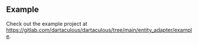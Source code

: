 ## Example

Check out the example project at https://gitlab.com/dartaculous/dartaculous/tree/main/entity_adapter/example.
